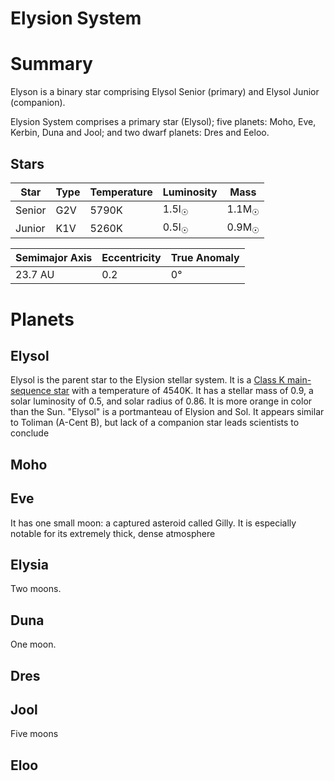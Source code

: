 # Elysion System

# Summary

Elyson is a binary star comprising Elysol Senior (primary) and Elysol Junior (companion).



Elysion System comprises a primary star (Elysol); five planets: Moho, Eve, Kerbin, Duna and Jool; and two dwarf planets: Dres and Eeloo.

## Stars

| Star | Type | Temperature | Luminosity | Mass |
| --- | --- | --- | --- | --- |
| Senior | G2V | 5790K | 1.5l<sub>☉</sub> | 1.1M<sub>☉</sub>  |
| Junior | K1V | 5260K | 0.5l<sub>☉</sub> | 0.9M<sub>☉</sub>  |


| Semimajor Axis | Eccentricity | True Anomaly |
| --- | --- | --- |
| 23.7 AU | 0.2 | 0° |

# Planets

## Elysol

Elysol is the parent star to the Elysion stellar system. It is a [Class K main-sequence star](https://en.wikipedia.org/wiki/K-type_main-sequence_star) with a temperature of 4540K. It has a stellar mass of  0.9, a solar luminosity of 0.5, and solar radius of 0.86. It is more orange in color than the Sun. "Elysol" is a portmanteau of Elysion and Sol. It appears similar to Toliman (A-Cent B), but lack of a companion star leads scientists to conclude

## Moho

## Eve

It has one small moon: a captured asteroid called Gilly. It is especially notable for its extremely thick, dense atmosphere

## Elysia

Two moons.

## Duna

One moon.

## Dres


## Jool

Five moons

## Eloo
